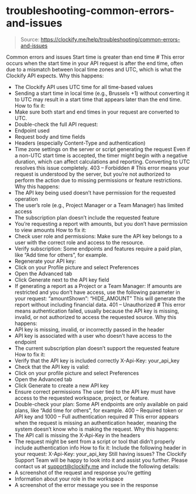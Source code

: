 # troubleshooting-common-errors-and-issues

> Source: https://clockify.me/help/troubleshooting/common-errors-and-issues

Common errors and issues
Start time is greater than end time #
This error occurs when the start time in your API request is after the end time, often due to a mismatch between local time zones and UTC, which is what the Clockify API expects.
Why this happens:
- The Clockify API uses UTC time for all time-based values
- Sending a start time in local time (e.g., Brussels +1) without converting it to UTC may result in a start time that appears later than the end time.
How to fix it:
- Make sure both start and end times in your request are converted to UTC.
- Double-check the full API request:
- Endpoint used
- Request body and time fields
- Headers (especially Content-Type and authentication)
- Time zone settings on the server or script generating the request
Even if a non-UTC start time is accepted, the timer might begin with a negative duration, which can affect calculations and reporting. Converting to UTC resolves this issue completely.
403 – Forbidden #
This error means your request is understood by the server, but you’re not authorized to perform the action due to missing permissions or feature restrictions.
Why this happens:
- The API key being used doesn’t have permission for the requested operation
- The user’s role (e.g., Project Manager or a Team Manager) has limited access
- The subscription plan doesn’t include the requested feature
- You’re requesting a report with amounts, but you don’t have permission to view amounts
How to fix it:
- Check user role and permissions:
Make sure the API key belongs to a user with the correct role and access to the resource.
- Verify subscription:
Some endpoints and features require a paid plan, like “Add time for others”, for example.
- Regenerate your API key:
- Click on your Profile picture and select Preferences
- Open the Advanced tab
- Click Generate next to the API key field
- If generating a report as a Project or a Team Manager:
If amounts are restricted and you don’t have access, use the following parameter in your request:
“amountShown”: “HIDE_AMOUNT”
This will generate the report without including financial data.
401 – Unauthorized #
This error means authentication failed, usually because the API key is missing, invalid, or not authorized to access the requested source.
Why this happens:
- API key is missing, invalid, or incorrectly passed in the header
- API key is associated with a user who doesn’t have access to the endpoint
- The current subscription plan doesn’t support the requested feature
How to fix it:
- Verify that the API key is included correctly
X-Api-Key: your_api_key
- Check that the API key is valid:
- Click on your profile picture and select Preferences
- Open the Advanced tab
- Click Generate to create a new API key
- Ensure correct permissions
The user tied to the API key must have access to the requested workspace, project, or feature.
- Double-check your plan:
Some API endpoints are only available on paid plans, like “Add time for others”, for example.
400 – Required token or API key and 1000 – Full authentication required #
This error appears when the request is missing an authentication header, meaning the system doesn’t know who is making the request.
Why this happens:
- The API call is missing the X-Api-Key in the headers
- The request might be sent from a script or tool that didn’t properly include authentication info
How to fix it:
Include the following header in your request:
X-Api-Key: your_api_key
Still having issues? The Clockify Support Team will be happy to look into it and assist you further. Please contact us at support@clockify.me and include the following details:
- A screenshot of the request and response you’re getting
- Information about your role in the workspace
- A screenshot of the error message you see in the response